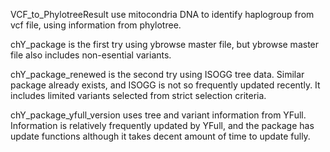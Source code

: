 VCF_to_PhylotreeResult use mitocondria DNA to identify haplogroup from vcf file, using information from phylotree.

chY_package is the first try using ybrowse master file, but ybrowse master file also includes non-esential variants.

chY_package_renewed is the second try using ISOGG tree data. Similar package already exists, and ISOGG is not so frequently updated recently. It includes limited variants selected from strict selection criteria.

chY_package_yfull_version uses tree and variant information from YFull. Information is relatively frequently updated by YFull, and the package has update functions although it takes decent amount of time to update fully. 
